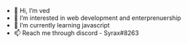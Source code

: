 - 👋 Hi, I’m ved
- 👀 I’m interested in web development and enterprenuership
- 🌱 I’m currently learning javascript
- 📫 Reach me through discord - Syrax#8263

<!---
alphaprophecies/alphaprophecies is a ✨ special ✨ repository because its `README.md` (this file) appears on your GitHub profile.
You can click the Preview link to take a look at your changes.
--->
